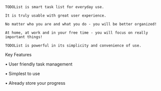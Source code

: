     TODOList is smart task list for everyday use.

    It is truly usable with great user experience.

    No matter who you are and what you do - you will be better organized!

    At home, at work and in your free time - you will focus on really important things!

    TODOList is powerful in its simplicity and convenience of use.



Key Features

• User friendly task management

• Simplest to use

• Already store your progress
